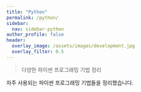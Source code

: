 ```yaml
---
title: "Python"
permalink: /python/
sidebar:
  nav: sidebar-python
author_profile: false
header:
  overlay_image: /assets/images/development.jpg
  overlay_filter: 0.5
---
```


> 다양한 파이썬 프로그래밍 기법 정리

자주 사용되는 파이썬 프로그래밍 기법들을 정리했습니다.
